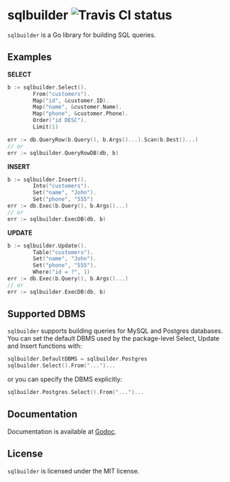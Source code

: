 sqlbuilder ![Travis CI status](https://api.travis-ci.org/thcyron/sqlbuilder.svg)
==========

`sqlbuilder` is a Go library for building SQL queries.

Examples
--------

**SELECT**

```go
b := sqlbuilder.Select().
        From("customers").
        Map("id", &customer.ID).
        Map("name", &customer.Name).
        Map("phone", &customer.Phone).
        Order("id DESC").
        Limit(1)

err := db.QueryRow(b.Query(), b.Args()...).Scan(b.Dest()...)
// or
err := sqlbuilder.QueryRowDB(db, b)
```

**INSERT**

```go
b := sqlbuilder.Insert().
        Into("customers").
        Set("name", "John").
        Set("phone", "555")
err := db.Exec(b.Query(), b.Args()...)
// or
err := sqlbuilder.ExecDB(db, b)
```

**UPDATE**

```go
b := sqlbuilder.Update().
        Table("customers").
        Set("name", "John").
        Set("phone", "555").
        Where("id = ?", 1)
err := db.Exec(b.Query(), b.Args()...)
// or
err := sqlbuilder.ExecDB(db, b)
```

Supported DBMS
--------------

`sqlbuilder` supports building queries for MySQL and Postgres databases. You
can set the default DBMS used by the package-level Select, Update and Insert
functions with:

```go
sqlbuilder.DefaultDBMS = sqlbuilder.Postgres
sqlbuilder.Select().From("...")...
```

or you can specify the DBMS explicitly:

```go
sqlbuilder.Postgres.Select().From("...")...
```

Documentation
-------------

Documentation is available at [Godoc](http://godoc.org/github.com/thcyron/sqlbuilder).

License
-------

`sqlbuilder` is licensed under the MIT license.
